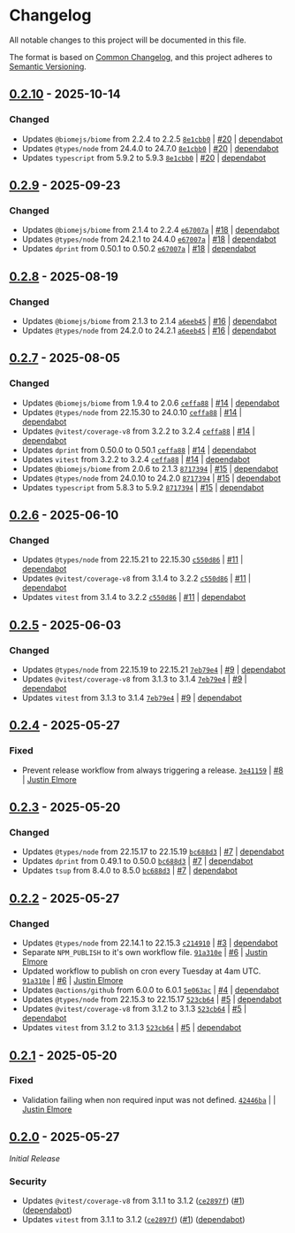 # Changelog

All notable changes to this project will be documented in this file.

The format is based on [Common Changelog](https://common-changelog.org),
and this project adheres to [Semantic Versioning](https://semver.org/spec/v2.0.0.html).

## [0.2.10] - 2025-10-14

### Changed

- Updates `@biomejs/biome` from 2.2.4 to 2.2.5 [`8e1cbb0`](https://github.com/jelmore1674/github-action-helpers/commit/8e1cbb0fcff905c91e059581adda48c8dcf321fa) | [#20](https://github.com/jelmore1674/github-action-helpers/pull/20) | [dependabot](https://github.com/apps/dependabot)
- Updates `@types/node` from 24.4.0 to 24.7.0 [`8e1cbb0`](https://github.com/jelmore1674/github-action-helpers/commit/8e1cbb0fcff905c91e059581adda48c8dcf321fa) | [#20](https://github.com/jelmore1674/github-action-helpers/pull/20) | [dependabot](https://github.com/apps/dependabot)
- Updates `typescript` from 5.9.2 to 5.9.3 [`8e1cbb0`](https://github.com/jelmore1674/github-action-helpers/commit/8e1cbb0fcff905c91e059581adda48c8dcf321fa) | [#20](https://github.com/jelmore1674/github-action-helpers/pull/20) | [dependabot](https://github.com/apps/dependabot)

## [0.2.9] - 2025-09-23

### Changed

- Updates `@biomejs/biome` from 2.1.4 to 2.2.4 [`e67007a`](https://github.com/jelmore1674/github-action-helpers/commit/e67007a30db47609af4c2186f2c3ad0f78f907ad) | [#18](https://github.com/jelmore1674/github-action-helpers/pull/18) | [dependabot](https://github.com/apps/dependabot)
- Updates `@types/node` from 24.2.1 to 24.4.0 [`e67007a`](https://github.com/jelmore1674/github-action-helpers/commit/e67007a30db47609af4c2186f2c3ad0f78f907ad) | [#18](https://github.com/jelmore1674/github-action-helpers/pull/18) | [dependabot](https://github.com/apps/dependabot)
- Updates `dprint` from 0.50.1 to 0.50.2 [`e67007a`](https://github.com/jelmore1674/github-action-helpers/commit/e67007a30db47609af4c2186f2c3ad0f78f907ad) | [#18](https://github.com/jelmore1674/github-action-helpers/pull/18) | [dependabot](https://github.com/apps/dependabot)

## [0.2.8] - 2025-08-19

### Changed

- Updates `@biomejs/biome` from 2.1.3 to 2.1.4 [`a6eeb45`](https://github.com/jelmore1674/github-action-helpers/commit/a6eeb4528a77519c464bb8fbf776dea9c429eb78) | [#16](https://github.com/jelmore1674/github-action-helpers/pull/16) | [dependabot](https://github.com/apps/dependabot)
- Updates `@types/node` from 24.2.0 to 24.2.1 [`a6eeb45`](https://github.com/jelmore1674/github-action-helpers/commit/a6eeb4528a77519c464bb8fbf776dea9c429eb78) | [#16](https://github.com/jelmore1674/github-action-helpers/pull/16) | [dependabot](https://github.com/apps/dependabot)

## [0.2.7] - 2025-08-05

### Changed

- Updates `@biomejs/biome` from 1.9.4 to 2.0.6 [`ceffa88`](https://github.com/jelmore1674/github-action-helpers/commit/ceffa88b567801917ba51f750f7015bb4c7821d7) | [#14](https://github.com/jelmore1674/github-action-helpers/pull/14) | [dependabot](https://github.com/apps/dependabot)
- Updates `@types/node` from 22.15.30 to 24.0.10 [`ceffa88`](https://github.com/jelmore1674/github-action-helpers/commit/ceffa88b567801917ba51f750f7015bb4c7821d7) | [#14](https://github.com/jelmore1674/github-action-helpers/pull/14) | [dependabot](https://github.com/apps/dependabot)
- Updates `@vitest/coverage-v8` from 3.2.2 to 3.2.4 [`ceffa88`](https://github.com/jelmore1674/github-action-helpers/commit/ceffa88b567801917ba51f750f7015bb4c7821d7) | [#14](https://github.com/jelmore1674/github-action-helpers/pull/14) | [dependabot](https://github.com/apps/dependabot)
- Updates `dprint` from 0.50.0 to 0.50.1 [`ceffa88`](https://github.com/jelmore1674/github-action-helpers/commit/ceffa88b567801917ba51f750f7015bb4c7821d7) | [#14](https://github.com/jelmore1674/github-action-helpers/pull/14) | [dependabot](https://github.com/apps/dependabot)
- Updates `vitest` from 3.2.2 to 3.2.4 [`ceffa88`](https://github.com/jelmore1674/github-action-helpers/commit/ceffa88b567801917ba51f750f7015bb4c7821d7) | [#14](https://github.com/jelmore1674/github-action-helpers/pull/14) | [dependabot](https://github.com/apps/dependabot)
- Updates `@biomejs/biome` from 2.0.6 to 2.1.3 [`8717394`](https://github.com/jelmore1674/github-action-helpers/commit/8717394535ae5f9e0b0f41f055b7c3ac6ae801f5) | [#15](https://github.com/jelmore1674/github-action-helpers/pull/15) | [dependabot](https://github.com/apps/dependabot)
- Updates `@types/node` from 24.0.10 to 24.2.0 [`8717394`](https://github.com/jelmore1674/github-action-helpers/commit/8717394535ae5f9e0b0f41f055b7c3ac6ae801f5) | [#15](https://github.com/jelmore1674/github-action-helpers/pull/15) | [dependabot](https://github.com/apps/dependabot)
- Updates `typescript` from 5.8.3 to 5.9.2 [`8717394`](https://github.com/jelmore1674/github-action-helpers/commit/8717394535ae5f9e0b0f41f055b7c3ac6ae801f5) | [#15](https://github.com/jelmore1674/github-action-helpers/pull/15) | [dependabot](https://github.com/apps/dependabot)

## [0.2.6] - 2025-06-10

### Changed

- Updates `@types/node` from 22.15.21 to 22.15.30 [`c550d86`](https://github.com/jelmore1674/github-action-helpers/commit/c550d86fe3a5c81f5f27c25bfe29f6f2a9b862a5) | [#11](https://github.com/jelmore1674/github-action-helpers/pull/11) | [dependabot](https://github.com/apps/dependabot)
- Updates `@vitest/coverage-v8` from 3.1.4 to 3.2.2 [`c550d86`](https://github.com/jelmore1674/github-action-helpers/commit/c550d86fe3a5c81f5f27c25bfe29f6f2a9b862a5) | [#11](https://github.com/jelmore1674/github-action-helpers/pull/11) | [dependabot](https://github.com/apps/dependabot)
- Updates `vitest` from 3.1.4 to 3.2.2 [`c550d86`](https://github.com/jelmore1674/github-action-helpers/commit/c550d86fe3a5c81f5f27c25bfe29f6f2a9b862a5) | [#11](https://github.com/jelmore1674/github-action-helpers/pull/11) | [dependabot](https://github.com/apps/dependabot)

## [0.2.5] - 2025-06-03

### Changed

- Updates `@types/node` from 22.15.19 to 22.15.21 [`7eb79e4`](https://github.com/jelmore1674/github-action-helpers/commit/7eb79e46fb80b0b92fd008a62abd6227807332e7) | [#9](https://github.com/jelmore1674/github-action-helpers/pull/9) | [dependabot](https://github.com/apps/dependabot)
- Updates `@vitest/coverage-v8` from 3.1.3 to 3.1.4 [`7eb79e4`](https://github.com/jelmore1674/github-action-helpers/commit/7eb79e46fb80b0b92fd008a62abd6227807332e7) | [#9](https://github.com/jelmore1674/github-action-helpers/pull/9) | [dependabot](https://github.com/apps/dependabot)
- Updates `vitest` from 3.1.3 to 3.1.4 [`7eb79e4`](https://github.com/jelmore1674/github-action-helpers/commit/7eb79e46fb80b0b92fd008a62abd6227807332e7) | [#9](https://github.com/jelmore1674/github-action-helpers/pull/9) | [dependabot](https://github.com/apps/dependabot)

## [0.2.4] - 2025-05-27

### Fixed

- Prevent release workflow from always triggering a release. [`3e41159`](https://github.com/jelmore1674/github-action-helpers/commit/3e41159a00d5df7d5b19a771ca904ed81c9cd29d) | [#8](https://github.com/jelmore1674/github-action-helpers/pull/8) | [Justin Elmore](https://github.com/jelmore1674)

## [0.2.3] - 2025-05-20

### Changed

- Updates `@types/node` from 22.15.17 to 22.15.19 [`bc688d3`](https://github.com/jelmore1674/github-action-helpers/commit/bc688d314fcc40e299f2c1d26990bae68213fc47) | [#7](https://github.com/jelmore1674/github-action-helpers/pull/7) | [dependabot](https://github.com/apps/dependabot)
- Updates `dprint` from 0.49.1 to 0.50.0 [`bc688d3`](https://github.com/jelmore1674/github-action-helpers/commit/bc688d314fcc40e299f2c1d26990bae68213fc47) | [#7](https://github.com/jelmore1674/github-action-helpers/pull/7) | [dependabot](https://github.com/apps/dependabot)
- Updates `tsup` from 8.4.0 to 8.5.0 [`bc688d3`](https://github.com/jelmore1674/github-action-helpers/commit/bc688d314fcc40e299f2c1d26990bae68213fc47) | [#7](https://github.com/jelmore1674/github-action-helpers/pull/7) | [dependabot](https://github.com/apps/dependabot)

## [0.2.2] - 2025-05-27

### Changed

- Updates `@types/node` from 22.14.1 to 22.15.3 [`c214910`](https://github.com/jelmore1674/github-action-helpers/commit/c214910426327085a5705f0bc9a6333fedfe919d) | [#3](https://github.com/jelmore1674/github-action-helpers/pull/3) | [dependabot](https://github.com/apps/dependabot)
- Separate `NPM_PUBLISH` to it's own workflow file. [`91a310e`](https://github.com/jelmore1674/github-action-helpers/commit/91a310eea510022b5631108da03f1582c97f9d45) | [#6](https://github.com/jelmore1674/github-action-helpers/pull/6) | [Justin Elmore](https://github.com/jelmore1674)
- Updated workflow to publish on cron every Tuesday at 4am UTC. [`91a310e`](https://github.com/jelmore1674/github-action-helpers/commit/91a310eea510022b5631108da03f1582c97f9d45) | [#6](https://github.com/jelmore1674/github-action-helpers/pull/6) | [Justin Elmore](https://github.com/jelmore1674)
- Updates `@actions/github` from 6.0.0 to 6.0.1 [`5e063ac`](https://github.com/jelmore1674/github-action-helpers/commit/5e063ac915fdce33dc189ca534c772b28f40beba) | [#4](https://github.com/jelmore1674/github-action-helpers/pull/4) | [dependabot](https://github.com/apps/dependabot)
- Updates `@types/node` from 22.15.3 to 22.15.17 [`523cb64`](https://github.com/jelmore1674/github-action-helpers/commit/523cb64fb0ca2aa2fef1e989420bf76423fff2f0) | [#5](https://github.com/jelmore1674/github-action-helpers/pull/5) | [dependabot](https://github.com/apps/dependabot)
- Updates `@vitest/coverage-v8` from 3.1.2 to 3.1.3 [`523cb64`](https://github.com/jelmore1674/github-action-helpers/commit/523cb64fb0ca2aa2fef1e989420bf76423fff2f0) | [#5](https://github.com/jelmore1674/github-action-helpers/pull/5) | [dependabot](https://github.com/apps/dependabot)
- Updates `vitest` from 3.1.2 to 3.1.3 [`523cb64`](https://github.com/jelmore1674/github-action-helpers/commit/523cb64fb0ca2aa2fef1e989420bf76423fff2f0) | [#5](https://github.com/jelmore1674/github-action-helpers/pull/5) | [dependabot](https://github.com/apps/dependabot)

## [0.2.1] - 2025-05-20

### Fixed

- Validation failing when non required input was not defined. [`42446ba`](https://github.com/jelmore1674/github-action-helpers/commit/42446ba88011e3486ec08b1ddd0809ecd737a12a) | | [Justin Elmore](https://github.com/jelmore1674)

## [0.2.0] - 2025-05-27

_Initial Release_

### Security

- Updates `@vitest/coverage-v8` from 3.1.1 to 3.1.2 ([`ce2897f`](https://github.com/jelmore1674/github-action-helpers/commit/ce2897f495b6fef2da88a6f5164c4f661ccd64a7)) ([#1](https://github.com/jelmore1674/github-action-helpers/pull/1)) ([dependabot](https://github.com/apps/dependabot))
- Updates `vitest` from 3.1.1 to 3.1.2 ([`ce2897f`](https://github.com/jelmore1674/github-action-helpers/commit/ce2897f495b6fef2da88a6f5164c4f661ccd64a7)) ([#1](https://github.com/jelmore1674/github-action-helpers/pull/1)) ([dependabot](https://github.com/apps/dependabot))

[0.2.10]: https://github.com/jelmore1674/github-action-helpers/releases/tag/v0.2.10
[0.2.9]: https://github.com/jelmore1674/github-action-helpers/releases/tag/v0.2.9
[0.2.8]: https://github.com/jelmore1674/github-action-helpers/releases/tag/v0.2.8
[0.2.7]: https://github.com/jelmore1674/github-action-helpers/releases/tag/v0.2.7
[0.2.6]: https://github.com/jelmore1674/github-action-helpers/releases/tag/v0.2.6
[0.2.5]: https://github.com/jelmore1674/github-action-helpers/releases/tag/v0.2.5
[0.2.4]: https://github.com/jelmore1674/github-action-helpers/releases/tag/v0.2.4
[0.2.3]: https://github.com/jelmore1674/github-action-helpers/releases/tag/v0.2.3
[0.2.2]: https://github.com/jelmore1674/github-action-helpers/releases/tag/v0.2.2
[0.2.1]: https://github.com/jelmore1674/github-action-helpers/releases/tag/v0.2.1
[0.2.0]: https://github.com/jelmore1674/github-action-helpers/releases/tag/v0.2.0
